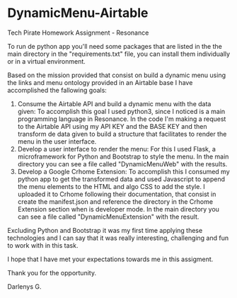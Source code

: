 # DynamicMenu-Airtable
Tech Pirate Homework Assignment - Resonance

To run de python app you'll need some packages that are listed in the the main directory in the "requirements.txt" file, you can install them individually or in a virtual environment.

Based on the mission provided that consist on build a dynamic menu using the links and menu ontology provided in an Airtable base I have accomplished the fallowing goals:

1. Consume the Airtable API and build a dynamic menu with the data given:
   To accomplish this goal I used python3, since I noticed is a main programming language in Resonance. In the code I'm making a    request to the Airtable API using my API KEY and the BASE KEY and then transform de data given to build a structure that        facilitates to render the menu in the user interface.
2. Develop a user interface to render the menu:
  For this I used Flask, a microframework for Python and Bootstrap to style the menu. In the main directory you can see a file   called "DynamicMenuWeb" with the results.
3. Develop a Google Crhome Extension:
  To accomplish this I consumed my python app to get the transformed data and used Javascript to append the menu elements to     the HTML and algo CSS to add the style. I uploaded it to Crhome following their documentation, that consist in create the       manifest.json and reference the directory in the Crhome Extension section when is developer mode. In the main directory you     can see a file called "DynamicMenuExtension" with the result.
  
Excluding Python and Bootstrap it was my first time applying these technologies and I can say that it was really interesting, challenging and fun to work with in this task. 

I hope that I have met your expectations towards me in this assigment.

Thank you for the opportunity.

Darlenys G.
  
